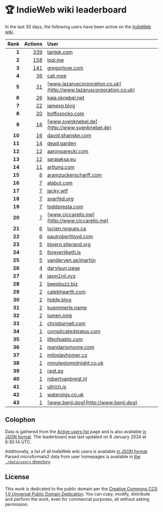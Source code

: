 # 🏆 IndieWeb wiki leaderboard

In the last 30 days, the following users have been active on the [IndieWeb wiki](https://indieweb.org).

| Rank | Actions | User |
|-----:|--------:|:-----|
| **1** | [339](https://indieweb.org/Special:Contributions/Tantek.com) | [tantek.com](http://tantek.com) |
| **2** | [158](https://indieweb.org/Special:Contributions/Loqi.me) | [loqi.me](http://loqi.me) |
| **3** | [141](https://indieweb.org/Special:Contributions/Gregorlove.com) | [gregorlove.com](http://gregorlove.com) |
| **4** | [36](https://indieweb.org/Special:Contributions/Cali.moe) | [cali.moe](http://cali.moe) |
| **5** | [31](https://indieweb.org/Special:Contributions/Www.lazaruscorporation.co.uk) | [www.lazaruscorporation.co.uk](http://www.lazaruscorporation.co.uk) |
| **6** | [26](https://indieweb.org/Special:Contributions/Kaja.sknebel.net) | [kaja.sknebel.net](http://kaja.sknebel.net) |
| **7** | [22](https://indieweb.org/Special:Contributions/Jamesg.blog) | [jamesg.blog](http://jamesg.blog) |
| **8** | [20](https://indieweb.org/Special:Contributions/Boffosocko.com) | [boffosocko.com](http://boffosocko.com) |
| **9** | [18](https://indieweb.org/Special:Contributions/Www.svenknebel.de) | [www.svenknebel.de](http://www.svenknebel.de) |
| **10** | [16](https://indieweb.org/Special:Contributions/David.shanske.com) | [david.shanske.com](http://david.shanske.com) |
| **11** | [14](https://indieweb.org/Special:Contributions/Dead.garden) | [dead.garden](http://dead.garden) |
| **12** | [12](https://indieweb.org/Special:Contributions/Aaronparecki.com) | [aaronparecki.com](http://aaronparecki.com) |
| **13** | [12](https://indieweb.org/Special:Contributions/Sarajaksa.eu) | [sarajaksa.eu](http://sarajaksa.eu) |
| **14** | [11](https://indieweb.org/Special:Contributions/Artlung.com) | [artlung.com](http://artlung.com) |
| **15** | [8](https://indieweb.org/Special:Contributions/Aramzuckerscharff.com) | [aramzuckerscharff.com](http://aramzuckerscharff.com) |
| **16** | [7](https://indieweb.org/Special:Contributions/Alabut.com) | [alabut.com](http://alabut.com) |
| **17** | [7](https://indieweb.org/Special:Contributions/Jacky.wtf) | [jacky.wtf](http://jacky.wtf) |
| **18** | [7](https://indieweb.org/Special:Contributions/Snarfed.org) | [snarfed.org](http://snarfed.org) |
| **19** | [7](https://indieweb.org/Special:Contributions/Toddpresta.com) | [toddpresta.com](http://toddpresta.com) |
| **20** | [7](https://indieweb.org/Special:Contributions/Www.ciccarello.me) | [www.ciccarello.me](http://www.ciccarello.me) |
| **21** | [6](https://indieweb.org/Special:Contributions/Lucien.nogues.ca) | [lucien.nogues.ca](http://lucien.nogues.ca) |
| **22** | [6](https://indieweb.org/Special:Contributions/Paulrobertlloyd.com) | [paulrobertlloyd.com](http://paulrobertlloyd.com) |
| **23** | [5](https://indieweb.org/Special:Contributions/Bjoern.stierand.org) | [bjoern.stierand.org](http://bjoern.stierand.org) |
| **24** | [5](https://indieweb.org/Special:Contributions/Foreverliketh.is) | [foreverliketh.is](http://foreverliketh.is) |
| **25** | [5](https://indieweb.org/Special:Contributions/Vanderven.se_martijn) | [vanderven.se/martijn](http://vanderven.se/martijn) |
| **26** | [4](https://indieweb.org/Special:Contributions/Darylsun.page) | [darylsun.page](http://darylsun.page) |
| **27** | [4](https://indieweb.org/Special:Contributions/Jasm1nii.xyz) | [jasm1nii.xyz](http://jasm1nii.xyz) |
| **28** | [2](https://indieweb.org/Special:Contributions/Beesbuzz.biz) | [beesbuzz.biz](http://beesbuzz.biz) |
| **29** | [2](https://indieweb.org/Special:Contributions/Calebhearth.com) | [calebhearth.com](http://calebhearth.com) |
| **30** | [2](https://indieweb.org/Special:Contributions/Hidde.blog) | [hidde.blog](http://hidde.blog) |
| **31** | [2](https://indieweb.org/Special:Contributions/Kuemmerle.name) | [kuemmerle.name](http://kuemmerle.name) |
| **32** | [2](https://indieweb.org/Special:Contributions/Lumen.pink) | [lumen.pink](http://lumen.pink) |
| **33** | [1](https://indieweb.org/Special:Contributions/Chrisburnell.com) | [chrisburnell.com](http://chrisburnell.com) |
| **34** | [1](https://indieweb.org/Special:Contributions/Complicatedstatus.com) | [complicatedstatus.com](http://complicatedstatus.com) |
| **35** | [1](https://indieweb.org/Special:Contributions/Lifeofpablo.com) | [lifeofpablo.com](http://lifeofpablo.com) |
| **36** | [1](https://indieweb.org/Special:Contributions/Mandarismoore.com) | [mandarismoore.com](http://mandarismoore.com) |
| **37** | [1](https://indieweb.org/Special:Contributions/Miloslavhomer.cz) | [miloslavhomer.cz](http://miloslavhomer.cz) |
| **38** | [1](https://indieweb.org/Special:Contributions/Minutestomidnight.co.uk) | [minutestomidnight.co.uk](http://minutestomidnight.co.uk) |
| **39** | [1](https://indieweb.org/Special:Contributions/Ragt.ag) | [ragt.ag](http://ragt.ag) |
| **40** | [1](https://indieweb.org/Special:Contributions/Robertvanbregt.nl) | [robertvanbregt.nl](http://robertvanbregt.nl) |
| **41** | [1](https://indieweb.org/Special:Contributions/Ullrich.is) | [ullrich.is](http://ullrich.is) |
| **42** | [1](https://indieweb.org/Special:Contributions/Waterpigs.co.uk) | [waterpigs.co.uk](http://waterpigs.co.uk) |
| **43** | [1](https://indieweb.org/Special:Contributions/Www.benji.dog) | [www.benji.dog](http://www.benji.dog) |


## Colophon

Data is gathered from the [Active users list](https://indieweb.org/Special:ActiveUsers) page and is also available [in JSON format](https://github.com/jgarber623/indieweb-wiki-leaderboard/blob/main/data/leaderboard.json). The leaderboard was last updated on 8 January 2024 at 6:30:14 UTC.

Additionally, a list of all IndieWeb wiki users is available [in JSON format](https://github.com/jgarber623/indieweb-wiki-leaderboard/blob/main/data/users.json). Parsed microformats2 data from user homepages is available in [the `./data/users` directory](https://github.com/jgarber623/indieweb-wiki-leaderboard/blob/main/data/users).

## License

This work is dedicated to the public domain per the [Creative Commons CC0 1.0 Universal Public Domain Dedication](https://creativecommons.org/publicdomain/zero/1.0/). You can copy, modify, distribute and perform the work, even for commercial purposes, all without asking permission.

